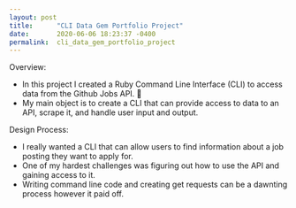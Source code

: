 ```yaml
---
layout: post
title:      "CLI Data Gem Portfolio Project"
date:       2020-06-06 18:23:37 -0400
permalink:  cli_data_gem_portfolio_project
---
```



Overview:

* In this project I created a Ruby Command Line Interface (CLI) to access data from the Github Jobs API. 💼
* My main object is to create a CLI that can provide access to data to an API, scrape it, and handle user input and output.

Design Process:

* I really wanted a CLI that can allow users to find information about a job posting they want to apply for.
* One of my hardest challenges was figuring out how to use the API and gaining access to it.
* Writing command line code and creating get requests can be a dawnting process however it paid off.



